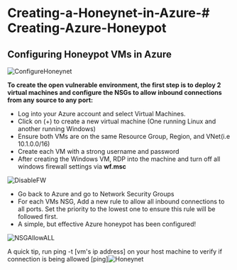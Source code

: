 # Creating-a-Honeynet-in-Azure-# Creating-Azure-Honeypot
<h2>Configuring Honeypot VMs in Azure</h2>

![ConfigureHoneynet](https://i.imgur.com/OeCPjoX.png)

<b>To create the open vulnerable environment, the first step is to deploy 2 virtual machines and configure the NSGs to allow inbound connections from any source to any port:</b>
- Log into your Azure account and select Virtual Machines.
- Click on (+) to create a new virtual machine (One running Linux and another running Windows)
- Ensure both VMs are on the same Resource Group, Region, and VNet(i.e 10.1.0.0/16)
- Create each VM with a strong username and password
- After creating the Windows VM, RDP into the machine and turn off all windows firewall settings via **wf.msc**

![DisableFW](https://i.imgur.com/g5PAPsr.png)
  
- Go back to Azure and go to Network Security Groups
- For each VMs NSG, Add a new rule to allow all inbound connections to all ports. Set the priority to the lowest one to ensure this rule will be followed first.
- A simple, but effective Azure honeypot has been configured!

![NSGAllowALL](https://i.imgur.com/Q850lM4.png)

A quick tip, run ping -t [vm's ip address] on your host machine to verify if connection is being allowed
[ping]![Honeynet](https://github.com/user-attachments/assets/05f41b97-c7bf-4a1d-88f8-b4e06148410d)
